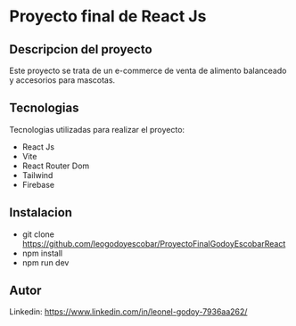 # Proyecto final de React Js

## Descripcion del proyecto
Este proyecto se trata de un e-commerce de venta de alimento balanceado y accesorios para mascotas.

## Tecnologias
Tecnologias utilizadas para realizar el proyecto:

- React Js
- Vite
- React Router Dom
- Tailwind
- Firebase

## Instalacion

- git clone https://github.com/leogodoyescobar/ProyectoFinalGodoyEscobarReact
- npm install
- npm run dev

## Autor

Linkedin: https://www.linkedin.com/in/leonel-godoy-7936aa262/